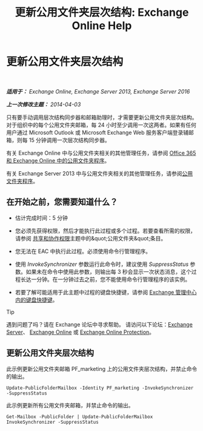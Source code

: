 ﻿---
title: '更新公用文件夹层次结构: Exchange Online Help'
TOCTitle: 更新公用文件夹层次结构
ms:assetid: a7b2fb51-0207-4d7d-938d-466ae110bb90
ms:mtpsurl: https://technet.microsoft.com/zh-cn/library/JJ945055(v=EXCHG.150)
ms:contentKeyID: 52061414
ms.date: 05/23/2018
mtps_version: v=EXCHG.150
ms.translationtype: MT
---

# 更新公用文件夹层次结构

 

_**适用于：** Exchange Online, Exchange Server 2013, Exchange Server 2016_

_**上一次修改主题：** 2014-04-03_

只有要手动调用层次结构同步器和邮箱助理时，才需要更新公用文件夹层次结构。对于组织中的每个公用文件夹邮箱，每 24 小时至少调用一次这两者。如果有任何用户通过 Microsoft Outlook 或 Microsoft Exchange Web 服务客户端登录辅邮箱，则每 15 分钟调用一次层次结构同步器。

有关 Exchange Online 中与公用文件夹相关的其他管理任务，请参阅 [Office 365 和 Exchange Online 中的公用文件夹程序](https://technet.microsoft.com/zh-cn/library/jj966272\(v=exchg.150\))。

有关 Exchange Server 2013 中与公用文件夹相关的其他管理任务，请参阅[公用文件夹程序](public-folder-procedures-exchange-2013-help.md)。

## 在开始之前，您需要知道什么？

  - 估计完成时间：5 分钟

  - 您必须先获得权限，然后才能执行此过程或多个过程。若要查看所需的权限，请参阅 [共享和协作权限](sharing-and-collaboration-permissions-exchange-2013-help.md)主题中的\&quot;公用文件夹\&quot;条目。

  - 您无法在 EAC 中执行此过程。必须使用命令行管理程序。

  - 使用 *InvokeSynchronizer* 参数运行此命令时，建议使用 *SuppressStatus* 参数。如果未在命令中使用此参数，则输出每 3 秒会显示一次状态消息，这个过程长达一分钟。在一分钟过去之前，您不能使用命令行管理程序的该实例。

  - 若要了解可能适用于此主题中过程的键盘快捷键，请参阅 [Exchange 管理中心内的键盘快捷键](keyboard-shortcuts-in-the-exchange-admin-center-exchange-online-protection-help.md)。

> [!TIP]  
> 遇到问题了吗？请在 Exchange 论坛中寻求帮助。 请访问以下论坛：<a href="https://go.microsoft.com/fwlink/p/?linkid=60612">Exchange Server</a>、 <a href="https://go.microsoft.com/fwlink/p/?linkid=267542">Exchange Online</a> 或 <a href="https://go.microsoft.com/fwlink/p/?linkid=285351">Exchange Online Protection</a>。


## 更新公用文件夹层次结构

此示例更新公用文件夹邮箱 PF\_marketing 上的公用文件夹层次结构，并禁止命令的输出。

    Update-PublicFolderMailbox -Identity PF_marketing -InvokeSynchronizer -SuppressStatus

此示例更新所有公用文件夹邮箱，并禁止命令的输出。

    Get-Mailbox -PublicFolder | Update-PublicFolderMailbox InvokeSynchronizer -SuppressStatus

